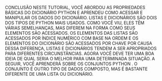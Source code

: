 CONCLUSÃO
NESTE TUTORIAL, VOCÊ ABORDOU AS PROPRIEDADES BÁSICAS DO DICIONÁRIO PYTHON E APRENDEU COMO ACESSAR E MANIPULAR OS DADOS DO DICIONÁRIO.
LISTAS E DICIONÁRIOS SÃO DOIS DOS TIPOS DE PYTHON MAIS USADOS. COMO VOCÊ VIU, ELES TÊM VÁRIAS SEMELHANÇAS, MAS DIFEREM NA FORMA COMO SEUS ELEMENTOS SÃO ACESSADOS. OS ELEMENTOS DAS LISTAS SÃO ACESSADOS POR ÍNDICE NUMÉRICO COM BASE NA ORDEM E OS ELEMENTOS DO DICIONÁRIO SÃO ACESSADOS POR CHAVE
POR CAUSA DESSA DIFERENÇA, LISTAS E DICIONÁRIOS TENDEM A SER APROPRIADOS PARA DIFERENTES CIRCUNSTÂNCIAS. AGORA VOCÊ DEVE TER UMA BOA IDEIA DE QUAL SERIA O MELHOR PARA UMA DETERMINADA SITUAÇÃO.
A SEGUIR, VOCÊ APRENDERÁ SOBRE OS CONJUNTOS PYTHON . O CONJUNTO É OUTRO TIPO DE DADOS COMPOSTO, MAS É BASTANTE DIFERENTE DE UMA LISTA OU DICIONÁRIO.

